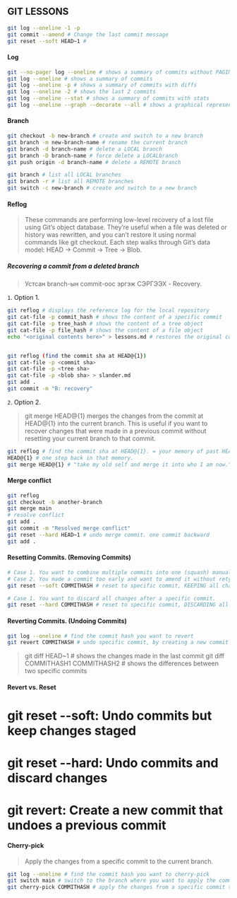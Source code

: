 ## GIT LESSONS

```bash
git log --oneline -1 -p
git commit --amend # Change the last commit message
git reset --soft HEAD~1 #
```

#### Log

```bash
git --no-pager log --oneline # shows a summary of commits without PAGING
git log --oneline # shows a summary of commits
git log --oneline -p # shows a summary of commits with diffs
git log --oneline -2 # shows the last 2 commits
git log --oneline --stat # shows a summary of commits with stats
git log --oneline --graph --decorate --all # shows a graphical representation of the commit
```

#### Branch

```bash
git checkout -b new-branch # create and switch to a new branch
git branch -m new-branch-name # rename the current branch
git branch -d branch-name # delete a LOCAL branch
git branch -D branch-name # force delete a LOCALbranch
git push origin -d branch-name # delete a REMOTE branch

git branch # list all LOCAL branches
git branch -r # list all REMOTE branches
git switch -c new-branch # create and switch to a new branch
```

#### Reflog

> These commands are performing low-level recovery of a lost file using Git’s object database. They’re useful when a file was deleted or history was rewritten, and you can’t restore it using normal commands like git checkout. Each step walks through Git’s data model: HEAD → Commit → Tree → Blob.

##### Recovering a commit from a deleted branch

> Устсан branch-ын commit-оос эргэж СЭРГЭЭХ - Recovery.

`1`. Option 1.

```bash
git reflog # displays the reference log for the local repository
git cat-file -p commit_hash # shows the content of a specific commit
git cat-file -p tree_hash # shows the content of a tree object
git cat-file -p file_hash # shows the content of a file object
echo "<original contents here>" > lessons.md # restores the original contents of lessons.md


git reflog (find the commit sha at HEAD@{1})
git cat-file -p <commit sha>
git cat-file -p <tree sha>
git cat-file -p <blob sha> > slander.md
git add .
git commit -m "B: recovery"
```

`2`. Option 2.

> git merge HEAD@{1} merges the changes from the commit at HEAD@{1} into the current branch. This is useful if you want to recover changes that were made in a previous commit without resetting your current branch to that commit.

```bash
git reflog # find the commit sha at HEAD@{1}. = your memory of past HEAD positions.
HEAD@{1} # one step back in that memory.
git merge HEAD@{1} # "take my old self and merge it into who I am now."
```

#### Merge conflict

```bash
git reflog
git checkout -b another-branch
git merge main
# resolve conflict
git add .
git commit -m "Resolved merge conflict"
git reset --hard HEAD~1 # undo merge commit. one commit backward
git add .
```

#### Resetting Commits. (Removing Commits)

```bash
# Case 1. You want to combine multiple commits into one (squash) manually.
# Case 2. You made a commit too early and want to amend it without retyping everything.
git reset --soft COMMITHASH # reset to specific commit, KEEPING all changes after it.

# Case 1. You want to discard all changes after a specific commit.
git reset --hard COMMITHASH # reset to specific commit, DISCARDING all changes after it. But DANGEROUS!. It would be deleted FOREVER!.
```

#### Reverting Commits. (Undoing Commits)

```bash
git log --oneline # find the commit hash you want to revert
git revert COMMITHASH # undo specific commit, by creating a new commit that reverses the changes made in the specified commit
```

> git diff HEAD~1 # shows the changes made in the last commit
> git diff COMMITHASH1 COMMITHASH2 # shows the differences between two specific commits

#### Revert vs. Reset

# git reset --soft: Undo commits but keep changes staged

# git reset --hard: Undo commits and discard changes

# git revert: Create a new commit that undoes a previous commit

#### Cherry-pick

> Apply the changes from a specific commit to the current branch.

```bash
git log --oneline # find the commit hash you want to cherry-pick
git switch main # switch to the branch where you want to apply the commit
git cherry-pick COMMITHASH # apply the changes from a specific commit to the current branch
```
